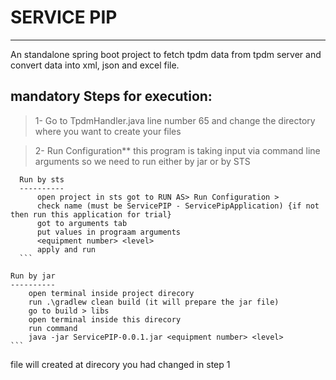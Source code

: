 # SERVICE PIP
-----------------
An standalone spring boot project to fetch tpdm data from tpdm server and convert data into xml, json and excel file.

## mandatory Steps for execution:
>1- Go to TpdmHandler.java
	line number 65 and change the directory where you want to create your files

>2- Run Configuration**
	this program is taking input via command line arguments so we need to run either by jar or by STS
  ```
	Run by sts
	----------
		open project in sts got to RUN AS> Run Configuration > 
		check name (must be ServicePIP - ServicePipApplication) {if not then run this application for trial}
		got to arguments tab
		put values in prograam arguments
		<equipment number> <level>
		apply and run
	```
  ```
	Run by jar
	----------
		open terminal inside project direcory
		run .\gradlew clean build (it will prepare the jar file)
		go to build > libs 
		open terminal inside this direcory 
		run command
		java -jar ServicePIP-0.0.1.jar <equipment number> <level>
	```
file will created at direcory you had changed in step 1
	
